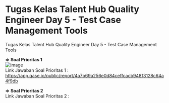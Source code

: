 # Tugas Kelas Talent Hub Quality Engineer Day 5 - Test Case Management Tools 
Tugas Kelas Talent Hub Quality Engineer Day 5 - Test Case Management Tools

**=> Soal Prioritas 1**
<br>
![image](https://github.com/tegarmuhammad3775/talent-hub_test_case_management_tools/assets/23182414/981337f0-0b35-45ff-8c58-5373cb58f77d)
<br> Link Jawaban Soal Prioritas 1 : https://app.qase.io/public/report/4a7b69a256e0d84ceffcacb94813128c64a4f9db

**=> Soal Prioritas 2**
<br> Link Jawaban Soal Prioritas 2 :
